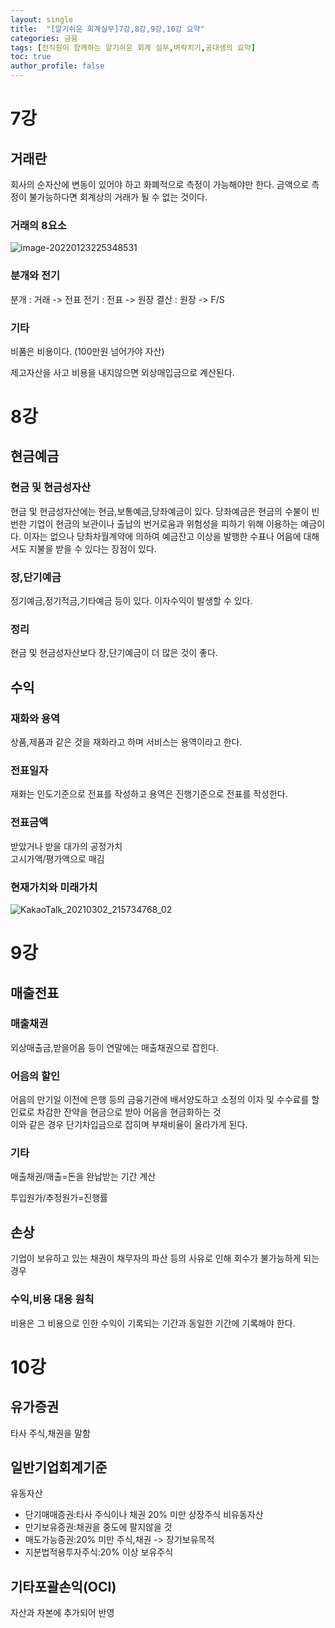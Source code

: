 ```yaml
---
layout: single
title:  "[알기쉬운 회계실무]7강,8강,9강,10강 요약"
categories: 금융
tags: [전직원이 함께하는 알기쉬운 회계 실무,벼락치기,공대생의 요약]
toc: true
author_profile: false
---
```

# 7강
## 거래란
회사의 순자산에 변동이 있어야 하고 화폐적으로 측정이 가능해야만 한다. 금액으로 측정이 불가능하다면 회계상의 거래가 될 수 없는 것이다.

### 거래의 8요소

![image-20220123225348531](../../images/2022-01-23-2/image-20220123225348531.png)

### 분개와 전기
분개 : 거래 -> 전표
전기 : 전표 -> 원장
결산 : 원장 -> F/S

### 기타
비품은 비용이다.
(100만원 넘어가야 자산)

제고자산을 사고 비용을 내지않으면 외상매입금으로 계산된다.

# 8강
## 현금예금
### 현금 및 현금성자산
현금 및 현금성자산에는 현금,보통예금,당좌예금이 있다.
당좌예금은 현금의 수불이 빈번한 기업이 현금의 보관이나 출납의 번거로움과 위험성을 피하기 위해 이용하는 예금이다.
이자는 없으나 당촤차월계약에 의하여 예금잔고 이상을 발행한 수표나 어음에 대해서도 지불을 받을 수 있다는 장점이 있다.
### 장,단기예금
정기예금,정기적금,기타예금 등이 있다.
이자수익이 발생할 수 있다.
### 정리
현금 및 현금성자산보다 장,단기예금이 더 많은 것이 좋다.<br>

## 수익
### 재화와 용역
상품,제품과 같은 것을 재화라고 하며 서비스는 용역이라고 한다.<br>
### 전표일자
재화는 인도기준으로 전표를 작성하고 용역은 진행기준으로 전표를 작성한다.<br>
### 전표금액
받았거나 받을 대가의 공정가치<br>
고시가액/평가액으로 매김

### 현재가치와 미래가치

![KakaoTalk_20210302_215734768_02](../../images/2022-01-23-2/KakaoTalk_20210302_215734768_02.jpg)

# 9강
## 매출전표
### 매출채권
외상매출금,받을어음 등이 연말에는 매출채권으로 잡힌다.
### 어음의 할인
어음의 만기일 이전에 은행 등의 금융기관에 배서양도하고 소정의 이자 및 수수료를 할인료로 차감한 잔약을 현금으로 받아 어음을 현금화하는 것<br>
이와 같은 경우 단기차입금으로 잡히며 부채비율이 올라가게 된다.
### 기타
매출채권/매출=돈을 완납받는 기간 계산

투입원가/추정원가=진행률

## 손상
기업이 보유하고 있는 채권이 채무자의 파산 등의 사유로 인해 회수가 불가능하게 되는 경우
### 수익,비용 대응 원칙
비용은 그 비용으로 인한 수익이 기록되는 기간과 동일한 기간에 기록해야 한다.

# 10강
## 유가증권
타사 주식,채권을 말함

## 일반기업회계기준
유동자산
 - 단기매매증권:타사 주식이나 채권 20% 미만 상장주식
비유동자산
 - 만기보유증권:채권을 중도에 팔지않을 것
 - 매도가능증권:20% 미만 주식,채권 -> 장기보유목적
 - 지분법적용투자주식:20% 이상 보유주식

## 기타포괄손익(OCI)
자산과 자본에 추가되어 반영